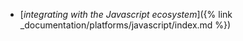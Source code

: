 -  [_integrating with the Javascript ecosystem_]({% link _documentation/platforms/javascript/index.md %})
